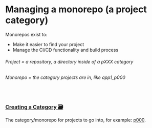 # Managing a monorepo (a project category)
Monorepos exist to:
- Make it easier to find your project
- Manage the CI/CD functionality and build process

###### Project = a repository, a directory inside of a pXXX category
###### Monorepo = the category projects are in, like app1_p000

<br>

### [Creating a Category 🗃️](https://github.com/ACADEV1/.github/blob/dev/docs/onboarding/category/create/README.md)
The category/monorepo for projects to go into, for example: [p000](https://github.com/ACADEV1/app1_p000).

